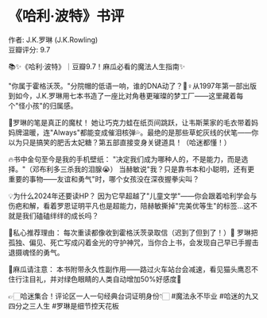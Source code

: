 # 《哈利·波特》书评

作者: J.K.罗琳 (J.K.Rowling)  
豆瓣评分: 9.7  



📚✨《哈利·波特》｜豆瓣9.7！麻瓜必看的魔法人生指南✨

"你属于霍格沃茨。"分院帽的低语一响，谁的DNA动了？🧙♀️从1997年第一部出版到如今，J.K.罗琳用七本书造了一座比对角巷更璀璨的梦工厂——这里藏着每个"怪小孩"的归属感。

💫罗琳的笔是真正的魔杖！
她让巧克力蛙在纸页间跳跃，让韦斯莱家的毛衣带着妈妈牌温暖，连"Always"都能变成催泪核弹💦。最绝的是那些草蛇灰线的伏笔——你以为只是搞笑的肥舌太妃糖？第五部直接变身关键道具！（哈迷都懂！）

🔥书中金句至今是我的手机壁纸：
"决定我们成为哪种人的，不是能力，而是选择。"（邓布利多三杀我的泪腺😭）
当赫敏说"我？只是靠书本和小聪明，还有更重要的事物——友谊和勇气"时，哪个女孩没在深夜握拳尖叫？

💡为什么2024年还要读HP？
因为它早超越了"儿童文学"——你会跟着哈利学会与伤疤和解，看着罗恩证明平凡也是超能力，陪赫敏撕掉"完美优等生"的标签...这不就是我们磕磕绊绊的成长吗？

🌈私心推荐理由：
每次重读都像收到霍格沃茨录取信（迟到了但到了！）🧳
罗琳把孤独、偏见、死亡写成闪着金光的守护神咒，当你合上书，会发现自己早已手握击退摄魂怪的勇气。

🌟麻瓜请注意：
本书附带永久性副作用——路过火车站台会减速，看见猫头鹰忍不住行注目礼，并对绿色眼睛的人类自动增加50%好感度👀

👉🏻哈迷集合！评论区一人一句经典台词证明身份👇🏻
#魔法永不毕业 #哈迷的九又四分之三人生 #罗琳是细节控天花板
